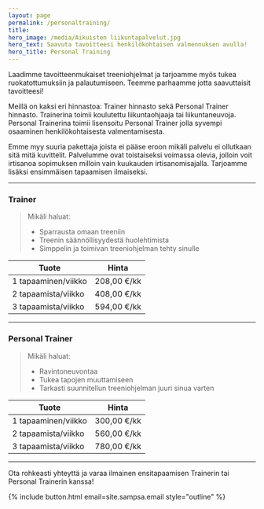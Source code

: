 ```yaml
---
layout: page
permalink: /personaltraining/
title: 
hero_image: /media/Aikuisten liikuntapalvelut.jpg
hero_text: Saavuta tavoitteesi henkilökohtaisen valmennuksen avulla!
hero_title: Personal Training
---
```


Laadimme tavoitteenmukaiset treeniohjelmat ja tarjoamme myös tukea ruokatottumuksiin ja palautumiseen. 
Teemme parhaamme jotta saavuttaisit tavoitteesi!

Meillä on kaksi eri hinnastoa: Trainer hinnasto sekä Personal Trainer hinnasto. Trainerina toimii koulutettu liikuntaohjaaja tai liikuntaneuvoja. Personal Trainerina toimii lisensoitu Personal Trainer jolla syvempi osaaminen henkilökohtaisesta valmentamisesta. 

Emme myy suuria pakettaja joista ei pääse eroon mikäli palvelu ei ollutkaan sitä mitä kuvittelit. Palvelumme ovat 
toistaiseksi voimassa olevia, jolloin voit irtisanoa sopimuksen milloin vain kuukauden irtisanomisajalla. 
Tarjoamme lisäksi ensimmäisen tapaamisen ilmaiseksi. 

---

### Trainer

> Mikäli haluat:
> - Sparrausta omaan treeniin
> - Treenin säännöllisyydestä huolehtimista
> - Simppelin ja toimivan treeniohjelman tehty sinulle

| Tuote                     | Hinta               |
| ------------------------- | ------------------- |
| 1 tapaaminen/viikko       | 208,00 €/kk         |
| 2 tapaamista/viikko       | 408,00 €/kk         |
| 3 tapaamista/viikko       | 594,00 €/kk         |

---

### Personal Trainer

> Mikäli haluat:
> - Ravintoneuvontaa
> - Tukea tapojen muuttamiseen
> - Tarkasti suunnitellun treeniohjelman juuri sinua varten

| Tuote                     | Hinta               |
| ------------------------- | ------------------- |
| 1 tapaaminen/viikko       | 300,00 €/kk         |
| 2 tapaamista/viikko       | 560,00 €/kk         |
| 3 tapaamista/viikko       | 780,00 €/kk         |

---


Ota rohkeasti yhteyttä ja varaa ilmainen ensitapaamisen Trainerin tai Personal Trainerin kanssa!

{% include button.html email=site.sampsa.email style="outline" %}

